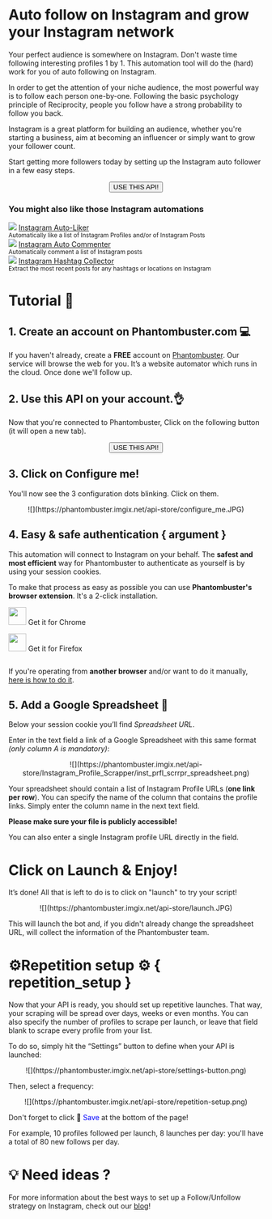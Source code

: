 # Auto follow on Instagram and grow your Instagram network

Your perfect audience is somewhere on Instagram. Don't waste time following interesting profiles 1 by 1. This automation tool will do the (hard) work for you of auto following on Instagram.

In order to get the attention of your niche audience, the most powerful way is to follow each person one-by-one. Following the basic psychology principle of Reciprocity, people you follow have a strong probability to follow you back.

Instagram is a great platform for building an audience, whether you're starting a business, aim at becoming an influencer or simply want to grow your follower count.

Start getting more followers today by setting up the Instagram auto follower in a few easy steps.

<center><button type="button" class="btn btn-warning callToAction" onclick="useThisApi()">USE THIS API!</button></center>

<div id="section_related_articles" class="row">
	<div class="col-xs-12">
		<h3 id="section_relatedapis"> You might also like those Instagram automations</h3>
	</div>
	<div class="col-xs-4 text-center">
		<img class="img-rounded" src="https://s3-eu-west-1.amazonaws.com/phantombuster-static/api-store/Instagram_Auto_Liker/Instagram+Auto+Liker+BG.png" /> 
		<a href="https://phantombuster.com/api-store/10506/instagram-auto-liker">
			Instagram Auto-Liker</a><br />
		<small>Automatically like a list of Instagram Profiles and/or of Instagram Posts</small>
	</div>
	<div class="col-xs-4 text-center">
		<img class="img-rounded" src="https://s3-eu-west-1.amazonaws.com/phantombuster-static/api-store/Instagram+Auto+Commenter/Instagram+Auto+Commenter+(4).png" /> 
		<a href="https://phantombuster.com/api-store/14303/instagram-auto-commenter">
			Instagram Auto Commenter</a><br />
		<small>Automatically comment a list of Instagram posts</small>
	</div>
	<div class="col-xs-4 text-center">
		<img class="img-rounded" src="https://s3-eu-west-1.amazonaws.com/phantombuster-static/api-store/Instagram_Hashtag_Collector/Instagram+Hashtag+Extractor(1).png" /> 
		<a href="https://phantombuster.com/api-store/5391/instagram-hashtag-collector">
			Instagram Hashtag Collector</a><br />
		<small>Extract the most recent posts for any hashtags or locations on Instagram</small>
	</div>
</div>

# Tutorial 🚀
## 1. Create an account on Phantombuster.com 💻
If you haven't already, create a **FREE** account on [Phantombuster](https://phantombuster.com/register). Our service will browse the web for you. It’s a website automator which runs in the cloud. Once done we'll follow up.


## 2. Use this API on your account.👌
Now that you're connected to Phantombuster, Click on the following button (it will open a new tab).

<center><button type="button" class="btn btn-warning callToAction" onclick="useThisApi()">USE THIS API!</button></center>

## 3. Click on Configure me!
You'll now see the 3 configuration dots blinking. Click on them.

<center>![](https://phantombuster.imgix.net/api-store/configure_me.JPG)</center>


## 4. Easy & safe authentication { argument }

This automation will connect to Instagram on your behalf. The **safest and most efficient** way for Phantombuster to authenticate as yourself is by using your session cookies.

To make that process as easy as possible you can use **Phantombuster's browser extension**. It's a 2-click installation.

<div class="row" style="margin: 10px 0px;">
	<div class="col-xs-5 col-xs-offset-1">
		<a href="https://chrome.google.com/webstore/detail/phantombuster/mdlnjfcpdiaclglfbdkbleiamdafilil" 
		target="_blank">
			<div class="btn btn-default text-center" style="display: inline-block; align-items: center;">
				<p style="margin-top: 0px;">
				<img src="https://s3-eu-west-1.amazonaws.com/phantombuster-static/api-store/Browser+Extension/chrome.svg" style="height: 35px; box-shadow: 0px 0px 0px white">
				Get it for Chrome</p>
			</div>
		</a>
	</div>
	<div class="col-xs-5 col-xs-offset-1">
		<a href="https://addons.mozilla.org/fr/firefox/addon/phantombuster/" 
		target="_blank">
			<div class="btn btn-default text-center" style="display: inline-block; align-items: center;">
				<p style="margin-top: 0px;">
				<img src="https://s3-eu-west-1.amazonaws.com/phantombuster-static/api-store/Browser+Extension/firefox.svg" style="height: 35px; box-shadow: 0px 0px 0px white">
				Get it for Firefox</p>
			</div>
		</a>
	</div>	
</div>

If you're operating from **another browser** and/or want to do it manually, [here is how to do it](https://intercom.help/phantombuster/help-home/how-to-get-your-cookies-without-using-our-browser-extension).

## 5. Add a Google Spreadsheet 📑
Below your session cookie you’ll find _Spreadsheet URL_.

Enter in the text field a link of a Google Spreadsheet with this same format _(only column A is mandatory)_:
<center>![](https://phantombuster.imgix.net/api-store/Instagram_Profile_Scrapper/inst_prfl_scrrpr_spreadsheet.png)</center>

Your spreadsheet should contain a list of Instagram Profile URLs (**one link per row**).
You can specify the name of the column that contains the profile links. Simply enter the column name in the next text field.

**Please make sure your file is publicly accessible!**

You can also enter a single Instagram profile URL directly in the field.



# Click on Launch & Enjoy!
It’s done! All that is left to do is to click on "launch" to try your script!

<center>![](https://phantombuster.imgix.net/api-store/launch.JPG)</center>

This will launch the bot and, if you didn't already change the spreadsheet URL, will collect the information of the Phantombuster team.

# ⚙️️Repetition setup ⚙️ { repetition_setup }

Now that your API is ready, you should set up repetitive launches. That way, your scraping will be spread over days, weeks or even months. You can also specify the number of profiles to scrape per launch, or leave that field blank to scrape every profile from your list.


To do so, simply hit the “Settings” button to define when your API is launched:

<center>![](https://phantombuster.imgix.net/api-store/settings-button.png)</center>

Then, select a frequency:

<center>![](https://phantombuster.imgix.net/api-store/repetition-setup.png)</center>

Don't forget to click 💾 <span style="color:blue">Save</span> at the bottom of the page!

For example, 10 profiles followed per launch, 8 launches per day: you'll have a total of 80 new follows per day.

# 💡 Need ideas ?

For more information about the best ways to set up a Follow/Unfollow strategy on Instagram, check out our [blog](https://www.phantombuster.com)!     